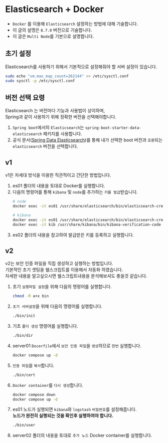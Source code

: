 # Elasticsearch + Docker
- `Docker` 를 이용해 `Elasticsearch` 설정하는 방법에 대해 기술합니다.
- 이 글의 설명은 `8.7.0` 버전으로 기술합니다.
- 이 글은 `Multi Node`를 기본으로 설명합니다.

## 초기 설정
Elasticsearch를 사용하기 위해서 기본적으로 설정해줘야 할 서버 설정이 있습니다.
```bash
sudo echo "vm.max_map_count=262144" >> /etc/sysctl.conf
sudo sysctl -p /etc/sysctl.conf 
```

## 버전 선택 요령
Elasticsearch 는 버전마다 기능과 사용법이 상이하며,  
Spring과 같이 사용하기 위해 정확한 버전을 선택해야합니다.
1. `Spring boot`에서의 `Elasticsearch`는 `spring-boot-starter-data-elasticsearch` 패키지를 사용합니다.
2. 공식 문서([Spring Data Elasticsearch](https://docs.spring.io/spring-data/elasticsearch/docs/current/reference/html/))를 통해 내가 선택한 boot 버전과 `호환`되는 `elasticsearch` 버전을 선택합니다.

## v1
v1은 차세대 방식을 이용한 직관적이고 간단한 방법입니다.
1. es01 폴더의 내용을 토대로 Docker를 실행합니다.
2. 다음의 명령어를 통해 `kibana` 및 `node`를 추가하는 `키를 발급`받습니다.
    ```bash
    # node
    docker exec -it es01 /usr/share/elasticsearch/bin/elasticsearch-create-enrollment-token -s node
    
    # kibana
    docker exec -it es01 /usr/share/elasticsearch/bin/elasticsearch-create-enrollment-token -s kibana
    docker exec -it kib /usr/share/kibana/bin/kibana-verification-code
    ```
3. es02 폴더의 내용을 참고하여 발급받은 키를 등록하고 실행합니다.

## v2
v2는 보안 인증 파일을 직접 생성하고 실행하는 방법입니다.  
기본적인 초기 셋팅을 쉘스크립트를 이용해서 자동화 하였습니다.  
자세한 내용을 알고싶으시면 쉘스크립트내용을 분석해보셔도 좋을것 같습니다.
1. 초기 `실행파일 설정`을 위해 다음의 명령어를 실행합니다.
    ```bash
    chmod -R a+x bin
    ```
2. `초기 서버설정`을 위해 다음의 명령어를 실행합니다.
    ```bash
    ./bin/init
    ```
3. 기초 `폴더 생성` 명령어를 실행합니다.
    ```bash
    ./bin/dir
    ```
4. server01 `Docerfile`에서 `보안 인증 파일`을 `생성`하므로 `한번` 실행합니다.
    ```bash
    docker compose up -d
    ```
5. `인증 파일`을 `복사`합니다.
    ```bash
    ./bin/cert
    ```
6. `Docker container`를 `다시 생성`합니다.
    ```bash
    docker compose down
    docker compose up -d
    ```
7. es01 노드가 실행되면 `kibana`와 `logstash` `비밀번호`를 설정해줍니다.  
**노드가 완전히 실행되는 것을 확인후 실행하여야 합니다.**
    ```bash
    ./bin/user
    ```
8. server02 폴더의 내옹을 토대로 `추가 노드` Docker container를 실행합니다.